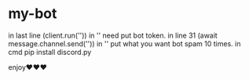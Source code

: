 # my-bot
in last line (client.run('')) in '' need put bot token.
  in line 31 (await message.channel.send('')) in '' put what you want bot spam 10 times.
  in cmd pip install discord.py

enjoy❤❤❤
